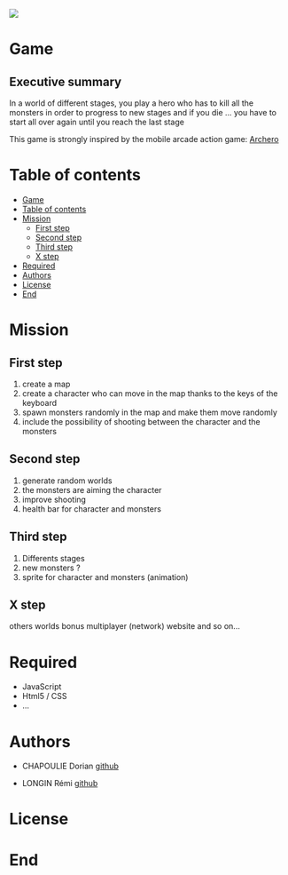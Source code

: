 ![](https://i.ibb.co/k56htP7/Screenshot-3.png)


# Game

## Executive summary
In a world of different stages, you play a hero who has to kill all the monsters in order to progress to new stages and if you die ... you have to start all over again until you reach the last stage

This game is strongly inspired by the mobile arcade action game:  [Archero](https://play.google.com/store/apps/details?id=com.habby.archero&hl=fr)

# Table of contents

<!--ts-->
   * [Game](#Game)
   * [Table of contents](#table-of-contents)
   * [Mission](#Mission)
      * [First step](#First-step)
      * [Second step](#Second-step)
      * [Third step](#Third-step)
      * [X step](#X-step)
   * [Required](#Required)
   * [Authors](#Authors)
   * [License](#License)
   * [End](#End)
 
<!--te-->

# Mission

## First step
1. create a map
2. create a character who can move in the map thanks to the keys of the keyboard
3. spawn monsters randomly in the map and make them move randomly
4. include the possibility of shooting between the character and the monsters

## Second step
1. generate random worlds
2. the monsters are aiming the character
3. improve shooting
4. health bar for character and monsters

## Third step
1. Differents stages
2. new monsters ?
3. sprite for character and monsters (animation)

## X step

others worlds
bonus
multiplayer (network)
website 
and so on...

# Required

+ JavaScript
+ Html5 / CSS
+ ...

# Authors

+ CHAPOULIE Dorian  [github](https://github.com/none06)

+ LONGIN Rémi [github](https://github.com/remiLNG)

# License


# End
